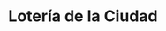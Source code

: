 ---
title: "Lotería de la Ciudad"
url: /ciudad-autonoma-de-buenos-aires/loteria-de-la-ciudad-avenida-alvarez-thomas-2/
shop: lotería
---